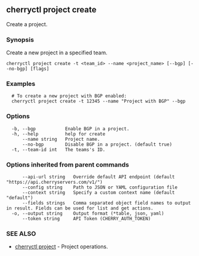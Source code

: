 ## cherryctl project create

Create a project.

### Synopsis

Create a new project in a specified team.

```
cherryctl project create -t <team_id> --name <project_name> [--bgp] [--no-bgp] [flags]
```

### Examples

```
  # To create a new project with BGP enabled:
  cherryctl project create -t 12345 --name "Project with BGP" --bgp
```

### Options

```
  -b, --bgp           Enable BGP in a project.
  -h, --help          help for create
      --name string   Project name.
      --no-bgp        Disable BGP in a project. (default true)
  -t, --team-id int   The teams's ID.
```

### Options inherited from parent commands

```
      --api-url string   Override default API endpoint (default "https://api.cherryservers.com/v1/")
      --config string    Path to JSON or YAML configuration file
      --context string   Specify a custom context name (default "default")
      --fields strings   Comma separated object field names to output in result. Fields can be used for list and get actions.
  -o, --output string    Output format (*table, json, yaml)
      --token string     API Token (CHERRY_AUTH_TOKEN)
```

### SEE ALSO

* [cherryctl project](cherryctl_project.md)	 - Project operations.

